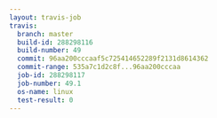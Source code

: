 ```yaml
---
layout: travis-job
travis:
  branch: master
  build-id: 288298116
  build-number: 49
  commit: 96aa200cccaaf5c725414652289f2131d8614362
  commit-range: 535a7c1d2c8f...96aa200cccaa
  job-id: 288298117
  job-number: 49.1
  os-name: linux
  test-result: 0
---
```

